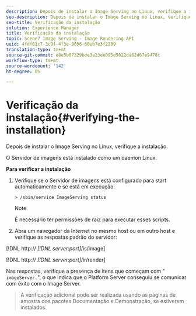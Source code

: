 ```yaml
---
description: Depois de instalar o Image Serving no Linux, verifique a instalação.
seo-description: Depois de instalar o Image Serving no Linux, verifique a instalação.
seo-title: Verificação da instalação
solution: Experience Manager
title: Verificação da instalação
topic: Scene7 Image Serving - Image Rendering API
uuid: 4fdf61c7-3c9f-4f3e-9696-60eb7e3f2209
translation-type: tm+mt
source-git-commit: e8e5b07329bde3e23ee095d5022da62d67e9478c
workflow-type: tm+mt
source-wordcount: '142'
ht-degree: 0%

---
```



# Verificação da instalação{#verifying-the-installation}

Depois de instalar o Image Serving no Linux, verifique a instalação.

O Servidor de imagens está instalado como um daemon Linux.

**Para verificar a instalação**

1. Verifique se o Servidor de imagens está configurado para start automaticamente e se está em execução:

   `> /sbin/service ImageServing status`

   >[!NOTE]
   >
   >É necessário ter permissões de raiz para executar esses scripts.

1. Abra um navegador da Internet no mesmo host ou em outro host e verifique as respostas padrão do servidor:

[!DNL http:// *[!DNL server:port]*/is/image]

[!DNL http:// *[!DNL server:port]*/ir/render]

Nas respostas, verifique a presença de itens que começam com &quot; `imageServer.`&quot;, o que indica que o Platform Server conseguiu se comunicar com êxito com o Image Server.
>A verificação adicional pode ser realizada usando as páginas de amostra dos pacotes Documentação e Demonstração, se estiverem instalados.

